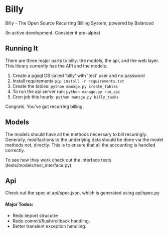 # Billy

Billy - The Open Source Recurring Billing System, powered by Balanced

(In active development. Consider it pre-alpha)

## Running It

There are three major parts to billy: the models, the api, and the web layer.
This library currently has the API and the models.

1. Create a pgsql DB called 'billy' with 'test' user and no password
2. Install requirements ```pip install -r requirements.txt```
3. Create the tables: ```python manage.py create_tables```
4. To run the api server run: ```python manage.py run_api```
5. Cron job this hourly: ```python manage.py billy_tasks```

Congrats. You've got recurring billing.

## Models

The models should have all the methods necessary to bill recuringly. Generally,
modifactions to the underlying data should be done via the model methods not,
directly. This is to ensure that all the accounting is handled correctly.

To see how they work check out the interface tests
(tests/models/test_interface.py)

## Api

Check out the spec at api/spec.json, which is generated using api/spec.py


#### Major Todos:
- Redo import strucutre
- Redo commit/flush/rollback handling.
- Better transient exception handling.